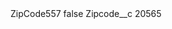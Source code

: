 <?xml version="1.0" encoding="UTF-8"?>
<CustomMetadata xmlns="http://soap.sforce.com/2006/04/metadata" xmlns:xsi="http://www.w3.org/2001/XMLSchema-instance" xmlns:xsd="http://www.w3.org/2001/XMLSchema">
    <label>ZipCode557</label>
    <protected>false</protected>
    <values>
        <field>Zipcode__c</field>
        <value xsi:type="xsd:string">20565</value>
    </values>
</CustomMetadata>
